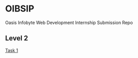 # OIBSIP
Oasis Infobyte Web Development Internship Submission Repo

## Level 2

[Task 1](https://oasis.ajaykumarvarma.in/LEVEL-2_TASK_1/index.html)
